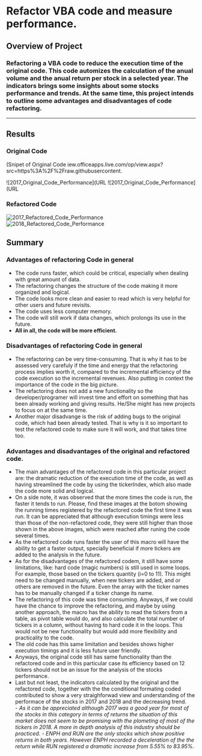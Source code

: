 # Refactor VBA code and measure performance.
## Overview of Project
### Refactoring a VBA code to reduce the execution time of the original code. This code automizes the calculation of the anual volume and the anual return per stock in a selected year. The indicators brings some insights about some stocks performance and trends. At the same time, this project intends to outline some advantages and disadvantages of code refactoring. 
---
## Results
### Original Code 
 (Snipet of Original Code iew.officeapps.live.com/op/view.aspx?src=https%3A%2F%2Fraw.githubusercontent.

![2017_Original_Code_Performance](URL
![2017_Original_Code_Performance](URL

### Refactored Code

![2017_Refactored_Code_Performance](URL.png)
![2018_Refactored_Code_Performance](URL.png)

## Summary
### Advantages of refactoring Code in general
- The code runs faster, which could be critical, especially when dealing with great amount of data.
- The refactoring changes the structure of the code making it more organized and logical.
- The code looks more clean and easier to read which is very helpful for other users and future revisits. 
- The code uses less computer memory.
- The code will still work if data changes, which prolongs its use in the future.
- **All in all, the code will be more efficient.**
      
### Disadvantages of refactoring Code in general
- The refactoring can be very time-consuming.  That is why it has to be assessed very carefuly if the time and energy that the refactoring process implies worth it, compared to the incremental efficiency of the code execution so the incremental revenues. Also putting in context the importance of the code in the big picture. 
- The refactoring does not add a new functionality so the developer/programer will invest time and effort on something that has been already working and giving results. He/She might has new projects to focus on at the same time. 
- Another major disadvange is the risk of adding bugs to the original code, which had been already tested. That is why is it so important to test the refactored code to make sure it will work, and that takes time too. 

### Advantages and disadvantages of the original and refactored code. 
- The main advantages of the refactored code in this particular project are: the dramatic reduction of the execution time of the code, as well as having  streamlined the code by using the tickerIndex, which also made the code more solid and logical.  
- On a side note, it was observed that the more times the code is run, the faster it tends to run. Please, find these images at the botom showing the running times registered by the refactored code the first time it was run. It can be appreciated that although execution timings were less than those of the non-refactored code, they were still higher than those shown in the above images, which were reached after runing the code several times. 
- As the refactored code runs faster the user of this macro will have the ability to get a faster output,  specially beneficial if more tickers are added to the analysis in the future.  
- As for the disadvantages of the refactored codem, it still have some limitations, like: hard code (magic numbers) is still used in some loops. For example, those based on the tickers quantity (i=0 to 11). This might need to be changed manually, when new tickers are added, and or others are removed in the future. Even the array with the ticker names has to be manually changed if a ticker change its name.  
- The refactoring of this code was time consuming. Anyways, if we could have the chance to improve the refactoring, and maybe by using another approach, the macro has the ability to read the tickers from a table,  as  pivot table would do, and also calculate the total number of tickers in a column,  without having to hard code it in the loops.  This would not be new functionality but would add more flexibility and practicality to the code. 
- The old code has this same limitation and besides shows higher execution timings and it is less future user friendly.  
- Anyways, the original code still has same functionality than the refactored code and in this particular case its efficiency based on 12 tickers should not be an issue for the analysis of the stocks performance. 
- Last but not least, the indicators calculated by the original and the refactored code, together with the  the conditional formating coded contributed to show a very straighforwad view and understanding of the performace of the stocks in 2017 and 2018 and the decreasing trend.  
        - *As it can be appreciated although 2017 was a good year for most of the stocks in this category in terms of returns the situation of this market does not seem to be promising with the plometing of most of the tickers in 2018.  A more in depth analysis of this industry should be practiced.*
        - *ENPH and RUN are the only stocks which show positive returns in both years. However ENPH recorded a deceleration of the the return while RUN registered a dramatic increase from 5.55% to 83.95%.*
